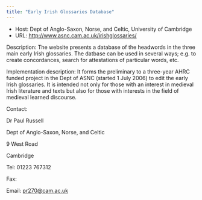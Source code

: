 ```yaml
---
title: "Early Irish Glossaries Database"
---
```





* Host: Dept of Anglo-Saxon, Norse, and Celtic, University of Cambridge
* URL: <http://www.asnc.cam.ac.uk/irishglossaries/>



Description:
 The website presents a database of the headwords in the three main early Irish glossaries.
 The datbase can be used in several ways; e.g. to create concordances, search for attestations
 of particular words, etc.



Implementation description:
 It forms the preliminary to a three-year AHRC funded project in the Dept of ASNC (started
 1 July 2006) to edit the early Irish glossaries. It is intended not only for those
 with an interest in medieval Irish literature and texts but also for those with interests
 in the field of medieval learned discourse.



Contact: 



Dr Paul Russell


Dept of Anglo-Saxon, Norse, and Celtic
 
 9 West Road
 
 Cambridge


Tel: 01223 767312


Fax: 


Email: [pr270@cam.ac.uk](mailto:pr270@cam.ac.uk)





